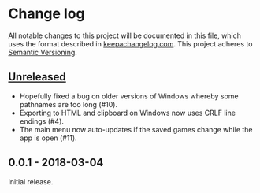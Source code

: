 # Change log

All notable changes to this project will be documented in this file,
which uses the format described in
[keepachangelog.com](http://keepachangelog.com/). This project adheres
to [Semantic Versioning](http://semver.org/).

## [Unreleased][unreleased]

* Hopefully fixed a bug on older versions of Windows whereby some pathnames
  are too long (#10).
* Exporting to HTML and clipboard on Windows now uses CRLF line endings (#4).
* The main menu now auto-updates if the saved games change while the
  app is open (#11).

## 0.0.1 - 2018-03-04

Initial release.

[unreleased]: https://github.com/toolness/walden-journal-extractor/compare/v0.0.1...HEAD
